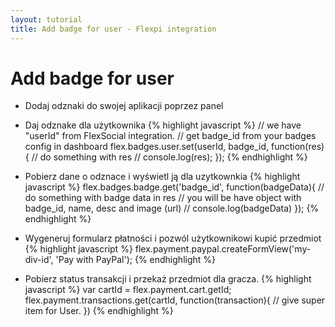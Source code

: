 ```yaml
---
layout: tutorial
title: Add badge for user - Flexpi integration
---
```


# Add badge for user

* Dodaj odznaki do swojej aplikacji poprzez panel
* Daj odznake dla użytkownika 
{% highlight javascript %}
// we have "userId" from FlexSocial integration.
// get badge_id from your badges config in dashboard
flex.badges.user.set(userId, badge_id, function(res){
    // do something with res
    // console.log(res);
});
{% endhighlight %}

* Pobierz dane o odznace i wyświetl ją dla uzytkownkia
{% highlight javascript %}
flex.badges.badge.get('badge_id', function(badgeData){
    // do something with badge data in res
    // you will be have object with badge_id, name, desc and image (url)
    // console.log(badgeData)
});
{% endhighlight %}

* Wygeneruj formularz płatności i pozwól użytkownikowi kupić przedmiot
{% highlight javascript %}
flex.payment.paypal.createFormView('my-div-id', 'Pay with PayPal');
{% endhighlight %}

* Pobierz status transakcji i przekaż przedmiot dla gracza.
{% highlight javascript %}
var cartId = flex.payment.cart.getId;
flex.payment.transactions.get(cartId, function(transaction){
    // give super item for User.
})
{% endhighlight %}